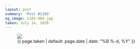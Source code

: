 ```yaml
---
layout: post
summary: 'Post #1183'
og_image: 1183-960.jpg
taken: July 14, 2020
---
```


<figure class="post">
 <img sizes="(min-width: 700px) 50vw, calc(100vw - 2rem)" src="{{ site.assets_url }}/1183-480.jpg" srcset="{{ site.assets_url }}/1183-240.jpg 240w, {{ site.assets_url }}/1183-480.jpg 480w, {{ site.assets_url }}/1183-720.jpg 720w, {{ site.assets_url }}/1183-960.jpg 960w"/>
 <figcaption>
  <time>
   {{ page.taken | default: page.date | date: "%B %-d, %Y" }}
  </time>
 </figcaption>
</figure>
